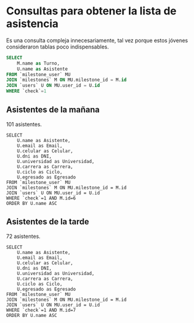 # Consultas para obtener la lista de asistencia
Es una consulta compleja innecesariamente, tal vez porque estos jóvenes consideraron tablas poco indispensables.
```sql
SELECT 
    M.name as Turno,
	U.name as Asistente
FROM `milestone_user` MU 
JOIN `milestones` M ON MU.milestone_id = M.id
JOIN `users` U ON MU.user_id = U.id
WHERE `check`=1
```

Asistentes de la mañana
---
101 asistentes.

```
SELECT 
	U.name as Asistente,
	U.email as Email,
	U.celular as Celular,
	U.dni as DNI,
	U.universidad as Universidad,
	U.carrera as Carrera,
	U.ciclo as Ciclo,
	U.egresado as Egresado
FROM `milestone_user` MU 
JOIN `milestones` M ON MU.milestone_id = M.id
JOIN `users` U ON MU.user_id = U.id
WHERE `check`=1 AND M.id=6
ORDER BY U.name ASC
```

Asistentes de la tarde
---
72 asistentes.

```
SELECT 
	U.name as Asistente,
	U.email as Email,
	U.celular as Celular,
	U.dni as DNI,
	U.universidad as Universidad,
	U.carrera as Carrera,
	U.ciclo as Ciclo,
	U.egresado as Egresado
FROM `milestone_user` MU 
JOIN `milestones` M ON MU.milestone_id = M.id
JOIN `users` U ON MU.user_id = U.id
WHERE `check`=1 AND M.id=7
ORDER BY U.name ASC
```